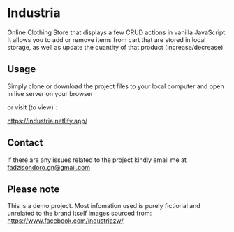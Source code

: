 # Industria
Online Clothing Store that displays a few CRUD actions in vanilla JavaScript. It allows you to add or remove items from cart that are stored in local storage, 
as well as update the quantity of that product (increase/decrease)

## Usage
  Simply clone or download the project files to your local computer and open in live server on your browser
  
  or visit (to view) :
  
  https://industria.netlify.app/
  
## Contact
  If there are any issues related to the project kindly email me at fadzisondoro.gn@gmail.com
  
## Please note
  This is a demo project. Most infomation used is purely fictional and unrelated to the brand itself
  images sourced from: https://www.facebook.com/industriazw/
